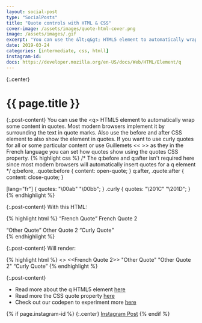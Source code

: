 ```yaml
---
layout: social-post
type: "SocialPosts"
title: "Quote controls with HTML & CSS"
cover-image: /assets/images/quote-html-cover.png
image: /assets/images/.gif
excerpt: "You can use the &lt;q&gt; HTML5 element to automatically wrap some content in quotes."
date: 2019-03-24
categories: [intermediate, css, htmll]
instagram-id: 
docs: https://developer.mozilla.org/en-US/docs/Web/HTML/Element/q
---
```

{:.center}
# {{ page.title }}

{:.post-content}
You can use the &lt;q&gt; HTML5 element to automatically wrap some content in quotes. 
Most modern browsers implement it by surrounding the text in quote marks. Also 
use the before and after CSS element to also show the element in quotes. If 
you want to use curly quotes for all or some particular content or use 
Guillemets << >> as they in the French language you can set how quotes show using the quotes 
CSS property. 
{% highlight css %}
/*
The q:before and q:after isn't required here since most modern browsers will
automatically insert quotes for a q element
*/
q:before, .quote:before {
 content: open-quote;
}
q:after, .quote:after {
 content: close-quote;
}

[lang="fr"] {
  quotes: "\00ab" "\00bb";
}
.curly {
  quotes: "\201C" "\201D";
}
{% endhighlight %}

{:.post-content}
With this HTML:

{% highlight html %}
  <q>French Quote</q>
  <span class="quote">French Quote 2</span>
</div>

<div>
  <q>Other Quote</q>
  <span class="quote">Other Quote 2</span>
  <q class="curly">Curly Quote</q>
</div>
{% endhighlight %}

{:.post-content}
Will render:

{% highlight html %}
<<French Quote>>
<<French Quote 2>>
"Other Quote"
"Other Quote 2"
“Curly Quote”
{% endhighlight %}

{:.post-content}
* Read more about the q HTML5 element <a href="{{page.docs}}" target="_blank">here</a>
* Read more the CSS quote property <a href="https://developer.mozilla.org/en-US/docs/Web/CSS/quotes" target="_blank">here</a>
* Check out our codepen to experiment more <a href="https://codepen.io/the_dev_diaries/pen/eXxPZE" target="_blank">here</a>

{% if page.instagram-id %}
{:.center}
<a class="insta-link" href="https://www.instagram.com/p/{{page.instagram-id}}" target="_blank">Instagram Post</a>
{% endif %}
